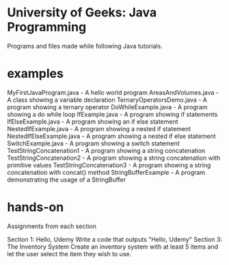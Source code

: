 # University of Geeks: Java Programming

Programs and files made while following Java tutorials.

# examples 

MyFirstJavaProgram.java		- A hello world program
AreasAndVolumes.java		- A class showing a variable declaration
TernaryOperatorsDemo.java	- A program showing a ternary operator
DoWhileExample.java			- A program showing a do while loop
IfExample.java				- A program showing if statements
IfElseExample.java			- A program showing an if else statement
NestedIfExample.java		- A program showing a nested if statement
NestedIfElseExample.java	- A program showing a nested if else statement
SwitchExample.java			- A program showing a switch statement
TestStringConcatenation1	- A program showing a string concatenation
TestStringConcatenation2	- A program showing a string concatenation with primitive values
TestStringConcatenation3	- A program showing a string concatenation with concat() method
StringBufferExample			- A program demonstrating the usage of a StringBuffer

# hands-on

Assignments from each section

Section 1: Hello, Udemy
	Write a code that outputs "Hello, Udemy"
Section 3: The Inventory System
	Create an inventory system with at least 5 items and let the user select
	the item they wish to use.
